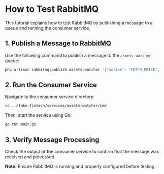 # How to Test RabbitMQ

This tutorial explains how to test RabbitMQ by publishing a message to a queue and running the consumer service.

## 1. Publish a Message to RabbitMQ

Use the following command to publish a message to the `assets-watcher` queue:

```bash
php artisan rabbitmq:publish assets-watcher '{"action": "FETCH_PRICE", "market": "USD", "symbol": "BTC"}'
```

## 2. Run the Consumer Service

Navigate to the consumer service directory:

```bash
cd ../fake-fintech/services/assets-watcher/cmd
```

Then, start the service using Go:

```bash
go run main.go
```

## 3. Verify Message Processing

Check the output of the consumer service to confirm that the message was received and processed.

**Note:** Ensure RabbitMQ is running and properly configured before testing.
